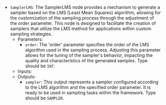 - `SamplerLMS`: The SamplerLMS node provides a mechanism to generate a sampler based on the LMS (Least Mean Squares) algorithm, allowing for the customization of the sampling process through the adjustment of the order parameter. This node is designed to facilitate the creation of samplers that utilize the LMS method for applications within custom sampling strategies.
    - Parameters:
        - `order`: The 'order' parameter specifies the order of the LMS algorithm used in the sampling process. Adjusting this parameter allows for the tuning of the sampler's behavior, impacting the quality and characteristics of the generated samples. Type should be `INT`.
    - Inputs:
    - Outputs:
        - `sampler`: This output represents a sampler configured according to the LMS algorithm and the specified order parameter. It is ready to be used in sampling tasks within the framework. Type should be `SAMPLER`.
